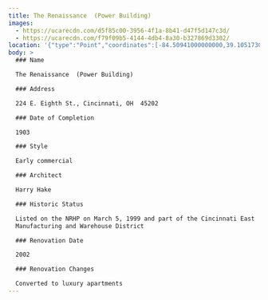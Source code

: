 ```yaml
---
title: The Renaissance  (Power Building)
images:
  - https://ucarecdn.com/d5f85c00-3956-4f1a-8b41-d47f5d147c3d/
  - https://ucarecdn.com/f79f09b5-4144-4db4-8a30-b327869d3302/
location: '{"type":"Point","coordinates":[-84.50941000000000,39.10517300000000]}'
body: >
  ### Name

  The Renaissance  (Power Building)

  ### Address

  224 E. Eighth St., Cincinnati, OH  45202

  ### Date of Completion

  1903

  ### Style

  Early commercial

  ### Architect

  Harry Hake

  ### Historic Status

  Listed on the NRHP on March 5, 1999 and part of the Cincinnati East
  Manufacturing and Warehouse District

  ### Renovation Date

  2002

  ### Renovation Changes

  Converted to luxury apartments
---
```

